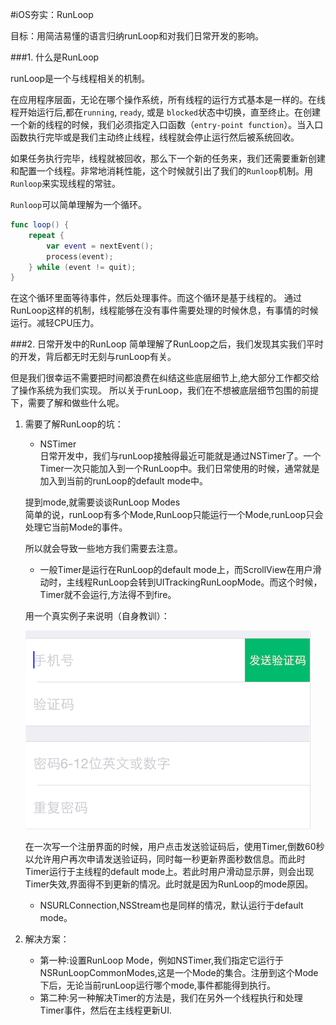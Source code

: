 #iOS夯实：RunLoop

目标：用简洁易懂的语言归纳runLoop和对我们日常开发的影响。

###1. 什么是RunLoop

runLoop是一个与线程相关的机制。  

在应用程序层面，无论在哪个操作系统，所有线程的运行方式基本是一样的。在线程开始运行后,都在`running`, `ready`, 或是 `blocked`状态中切换，直至终止。在创建一个新的线程的时候，我们必须指定入口函数（`entry-point function`）。当入口函数执行完毕或是我们主动终止线程，线程就会停止运行然后被系统回收。

如果任务执行完毕，线程就被回收，那么下一个新的任务来，我们还需要重新创建和配置一个线程。非常地消耗性能，这个时候就引出了我们的`Runloop`机制。用`Runloop`来实现线程的常驻。

`Runloop`可以简单理解为一个循环。

~~~swift
func loop() {
    repeat {
        var event = nextEvent();
        process(event);
    } while (event != quit);
}
~~~


在这个循环里面等待事件，然后处理事件。而这个循环是基于线程的。
通过RunLoop这样的机制，线程能够在没有事件需要处理的时候休息，有事情的时候运行。减轻CPU压力。


###2. 日常开发中的RunLoop
简单理解了RunLoop之后，我们发现其实我们平时的开发，背后都无时无刻与runLoop有关。

但是我们很幸运不需要把时间都浪费在纠结这些底层细节上,绝大部分工作都交给了操作系统为我们实现。
所以关于runLoop，我们在不想被底层细节包围的前提下，需要了解和做些什么呢。

1. 需要了解RunLoop的坑：
	- NSTimer  
	日常开发中，我们与runLoop接触得最近可能就是通过NSTimer了。一个Timer一次只能加入到一个RunLoop中。我们日常使用的时候，通常就是加入到当前的runLoop的default mode中。  
	
	 提到mode,就需要谈谈RunLoop Modes  
	 简单的说，runLoop有多个Mode,RunLoop只能运行一个Mode,runLoop只会处理它当前Mode的事件。
	 
	 所以就会导致一些地方我们需要去注意。
	 - 一般Timer是运行在RunLoop的default mode上，而ScrollView在用户滑动时，主线程RunLoop会转到UITrackingRunLoopMode。而这个时候，Timer就不会运行,方法得不到fire。

	 用一个真实例子来说明（自身教训）：
	 
	 ![注册界面](https://github.com/100mango/zen/blob/master/%23iOS%E5%A4%AF%E5%AE%9E%EF%BC%9ARunLoop/RunLoop.png)
	 
	 在一次写一个注册界面的时候，用户点击发送验证码后，使用Timer,倒数60秒以允许用户再次申请发送验证码，同时每一秒更新界面秒数信息。而此时Timer运行于主线程的default mode上。若此时用户滑动显示屏，则会出现Timer失效,界面得不到更新的情况。此时就是因为RunLoop的mode原因。
	 
	- NSURLConnection,NSStream也是同样的情况，默认运行于default mode。
	
2. 解决方案：
	- 第一种:设置RunLoop Mode，例如NSTimer,我们指定它运行于NSRunLoopCommonModes,这是一个Mode的集合。注册到这个Mode下后，无论当前runLoop运行哪个mode,事件都能得到执行。
	- 第二种:另一种解决Timer的方法是，我们在另外一个线程执行和处理Timer事件，然后在主线程更新UI.
	 
